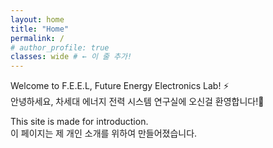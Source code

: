 ```yaml
---
layout: home
title: "Home"
permalink: /
# author_profile: true
classes: wide # ← 이 줄 추가!
---
```


Welcome to F.E.E.L, Future Energy Electronics Lab! ⚡
<br>
안녕하세요, 차세대 에너지 전력 시스템 연구실에 오신걸 환영합니다!👋

This site is made for introduction.
<br>
이 페이지는 제 개인 소개를 위하여 만들어졌습니다.
